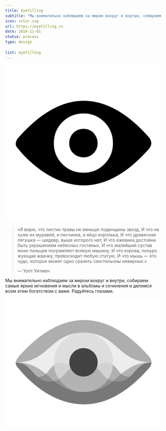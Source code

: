 ```yaml
---
title: Eyefilling
subtitle: "Мы внимательно наблюдаем за миром вокруг и внутри, собираем самые яркие мгновения и мысли в альбомы и сочинения и делимся всем этим богатством с вами."
icon: color.svg
url: https://eyefilling.ru
date: 2016-11-01
status: process
type: design

list: eyefilling
---
```


![](./eyefill.png)

> «Я верю, что листик травы не меньше поденщины звезд,
> И что не хуже их муравей, и песчинка, и яйцо королька,
> И что древесная лягушка — шедевр, выше которого нет,
> И что ежевика достойна быть украшением небесных гостиных,
> И что малейший сустав моих пальцев посрамляет всякую машину,
> И что корова, понуро жующая жвачку, превосходит любую статую,
> И что мышь — это чудо, которое может одно сразить секстильоны неверных.»
>
> — Уолт Уитмен

Мы внимательно наблюдаем за миром вокруг и внутри, собираем самые яркие мгновения и мысли в альбомы и сочинения и делимся всем этим богатством с вами. Радуйтесь глазами.

![](./gray.svg)
